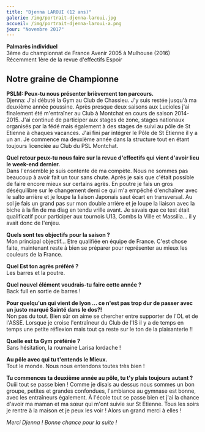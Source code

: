 ```yaml
---
title: "Djenna LAROUI (12 ans)"
galerie: /img/portrait-djenna-laroui.jpg
accueil: /img/portrait-djenna-laroui-a.png
jour: "Novembre 2017"
---
```

**Palmarès individuel**<br>
3ème du championnat de France Avenir 2005 à Mulhouse (2016)<br>
Récemment 1ère de la revue d'effectifs Espoir


## Notre graine de Championne

**PSLM: Peux-tu nous présenter brièvement ton parcours.**   
Djenna: J'ai débuté la Gym au Club de Chassieu. J'y suis restée jusqu'à ma deuxième année poussine. Après presque deux saisons aux Lucioles j'ai finalement été m'entraîner au Club à Montchat en cours de saison 2014-2015. J'ai continué de participer aux stages de zone, stages nationaux organisés par la fédé mais également à des stages de suivi au pôle de St Etienne à chaques vacances. J'ai fini par intégrer le Pôle de St Etienne il y a un an. Je commence ma deuxième année dans la structure tout en étant toujours licenciée au Club du PSL Montchat.

**Quel retour peux-tu nous faire sur la revue d'effectifs qui vient d'avoir lieu le week-end dernier.**  
Dans l'ensemble je suis contente de ma compète. Nous ne sommes pas beaucoup à avoir fait un tour sans chute. Après je sais que c'était possible de faire encore mieux sur certains agrès. En poutre je fais un gros déséquilibre sur le changement demi ce qui m'a empêché d'enchaîner avec le salto arrière et je loupe la liaison Japonais saut écart en transversal. Au sol je fais un grand pas sur mon double arrière et je loupe la liaison avec la biche à la fin de ma diag en tendu vrille avant.
Je savais que ce test était qualificatif pour participer aux tournois U13, Combs la Ville et Massilia... il y avait donc de l'enjeu.

**Quels sont tes objectifs pour la saison ?**     
Mon principal objectif... Etre qualifiée en équipe de France. C'est chose faite, maintenant reste à bien se préparer pour représenter au mieux les couleurs de la France.

**Quel Est ton agrès préféré ?**  
Les barres et la poutre.

**Quel nouvel élément voudrais-tu faire cette année ?**   
Back full en sortie de barres !

**Pour quelqu'un qui vient de lyon ... ce n'est pas trop dur de passer avec un justo marqué Sainté dans le dos?!**  
Non pas du tout. Bien sûr on aime se chercher entre supporter de l'OL et de l'ASSE. Lorsque je croise l'entraîneur du Club de l'IS il y a de temps en temps une petite réflexion mais tout ça reste sur le ton de la plaisanterie !!

**Quelle est ta Gym préférée ?**  
Sans hésitation, la roumaine Larisa Iordache !

**Au pôle avec qui tu t'entends le Mieux.**  
Tout le monde. Nous nous entendons toutes très bien !

**Tu commences ta deuxième année au pôle, tu t'y plais toujours autant ?**  
Ouiii tout se passe bien ! Comme je disais au dessus nous sommes un bon groupe, petites et grandes confondues, l'ambiance au gymnase est bonne, avec les entraîneurs également. À l'école tout se passe bien et j'ai la chance d'avoir ma maman et ma sœur qui m'ont suivie sur St Etienne. Tous les soirs je rentre à la maison et je peux les voir ! Alors un grand merci à elles !

*Merci Djenna ! Bonne chance pour la suite !*
